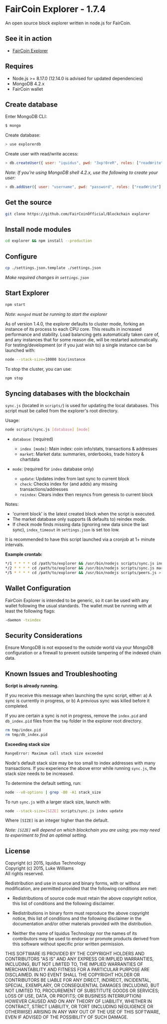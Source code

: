 # FairCoin Explorer - 1.7.4

An open source block explorer written in node.js for FairCoin.

## See it in action

* [FairCoin Explorer](https://blockchain.fairco.in/)

## Requires

* Node.js >= 8.17.0 (12.14.0 is advised for updated dependencies)
* MongoDB 4.2.x
* FairCoin wallet

## Create database

Enter MongoDB CLI:

```bash
$ mongo
```

Create database:

```javascript
> use explorerdb
```

Create user with read/write access:

```javascript
> db.createUser({ user: "iquidus", pwd: "3xp!0reR", roles: ["readWrite"] })
```

*Note: If you're using MongoDB shell 4.2.x, use the following to create your user:*

```javascript
> db.addUser({ user: "username", pwd: "password", roles: ["readWrite"] })
```

## Get the source

```bash
git clone https://github.com/FairCoinOfficial/Blockchain explorer
```

## Install node modules

```bash
cd explorer && npm install --production
```

## Configure

```bash
cp ./settings.json.template ./settings.json
```

*Make required changes in `settings.json`*

## Start Explorer

```bash
npm start
```

*Note: `mongod` must be running to start the explorer*

As of version 1.4.0, the explorer defaults to cluster mode, forking an instance of its process to each CPU core. This results in increased performance and stability. Load balancing gets automatically taken care of, and any instances that for some reason die, will be restarted automatically. For testing/development (or if you just wish to) a single instance can be launched with:

```bash
node --stack-size=10000 bin/instance
```

To stop the cluster, you can use:

```bash
npm stop
```

## Syncing databases with the blockchain

`sync.js` (located in `scripts/`) is used for updating the local databases. This script must be called from the explorer's root directory.

Usage:

```bash
node scripts/sync.js [database] [mode]
```

- `database`: (required)
  - `index [mode]`: Main index: coin info/stats, transactions & addresses
  - `market`: Market data: summaries, orderbooks, trade history & chartdata

- `mode`: (required for `index` database only)
  - `update`: Updates index from last sync to current block
  - `check`: Checks index for (and adds) any missing transactions/addresses
  - `reindex`: Clears index then resyncs from genesis to current block

Notes:
- 'current block' is the latest created block when the script is executed.
- The market database only supports (& defaults to) reindex mode.
- If check mode finds missing data (ignoring new data since the last sync), `index_timeout` in `settings.json` is set too low.

It is recommended to have this script launched via a cronjob at 1+ minute intervals.

**Example crontab:**

```bash
*/1 * * * * cd /path/to/explorer && /usr/bin/nodejs scripts/sync.js index update > /dev/null 2>&1
*/2 * * * * cd /path/to/explorer && /usr/bin/nodejs scripts/sync.js market > /dev/null 2>&1
*/5 * * * * cd /path/to/explorer && /usr/bin/nodejs scripts/peers.js > /dev/null 2>&1
```

## Wallet Configuration

FairCoin Explorer is intended to be generic, so it can be used with any wallet following the usual standards. The wallet must be running with at least the following flags:

```bash
-daemon -txindex
```

## Security Considerations

Ensure MongoDB is not exposed to the outside world via your MongoDB configuration or a firewall to prevent outside tampering of the indexed chain data.

## Known Issues and Troubleshooting

**Script is already running.**

If you receive this message when launching the sync script, either:
a) A sync is currently in progress, or
b) A previous sync was killed before it completed.

If you are certain a sync is not in progress, remove the `index.pid` and `db_index.pid` files from the `tmp` folder in the explorer root directory.

```bash
rm tmp/index.pid
rm tmp/db_index.pid
```

**Exceeding stack size**

```bash
RangeError: Maximum call stack size exceeded
```

Node's default stack size may be too small to index addresses with many transactions. If you experience the above error while running `sync.js`, the stack size needs to be increased.

To determine the default setting, run:

```bash
node --v8-options | grep -B0 -A1 stack_size
```

To run `sync.js` with a larger stack size, launch with:

```bash
node --stack-size=[SIZE] scripts/sync.js index update
```

Where `[SIZE]` is an integer higher than the default.

*Note: `[SIZE]` will depend on which blockchain you are using; you may need to experiment to find an optimal setting.*

## License

Copyright (c) 2015, Iquidus Technology  
Copyright (c) 2015, Luke Williams  
All rights reserved.

Redistribution and use in source and binary forms, with or without
modification, are permitted provided that the following conditions are met:

* Redistributions of source code must retain the above copyright notice, this
  list of conditions and the following disclaimer.

* Redistributions in binary form must reproduce the above copyright notice,
  this list of conditions and the following disclaimer in the documentation
  and/or other materials provided with the distribution.

* Neither the name of Iquidus Technology nor the names of its
  contributors may be used to endorse or promote products derived from
  this software without specific prior written permission.

THIS SOFTWARE IS PROVIDED BY THE COPYRIGHT HOLDERS AND CONTRIBUTORS "AS IS"
AND ANY EXPRESS OR IMPLIED WARRANTIES, INCLUDING, BUT NOT LIMITED TO, THE
IMPLIED WARRANTIES OF MERCHANTABILITY AND FITNESS FOR A PARTICULAR PURPOSE ARE
DISCLAIMED. IN NO EVENT SHALL THE COPYRIGHT HOLDER OR CONTRIBUTORS BE LIABLE
FOR ANY DIRECT, INDIRECT, INCIDENTAL, SPECIAL, EXEMPLARY, OR CONSEQUENTIAL
DAMAGES (INCLUDING, BUT NOT LIMITED TO, PROCUREMENT OF SUBSTITUTE GOODS OR
SERVICES; LOSS OF USE, DATA, OR PROFITS; OR BUSINESS INTERRUPTION) HOWEVER
CAUSED AND ON ANY THEORY OF LIABILITY, WHETHER IN CONTRACT, STRICT LIABILITY,
OR TORT (INCLUDING NEGLIGENCE OR OTHERWISE) ARISING IN ANY WAY OUT OF THE USE
OF THIS SOFTWARE, EVEN IF ADVISED OF THE POSSIBILITY OF SUCH DAMAGE.
